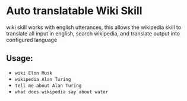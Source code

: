 # Auto translatable Wiki Skill

wiki skill works with english utterances, this allows the wikipedia skill to
translate all input in english, search wikipedia, and translate output into
configured language

## Usage:
* `wiki Elon Musk`
* `wikipedia Alan Turing`
* `tell me about Alan Turing`
* `what does wikipedia say about water`
